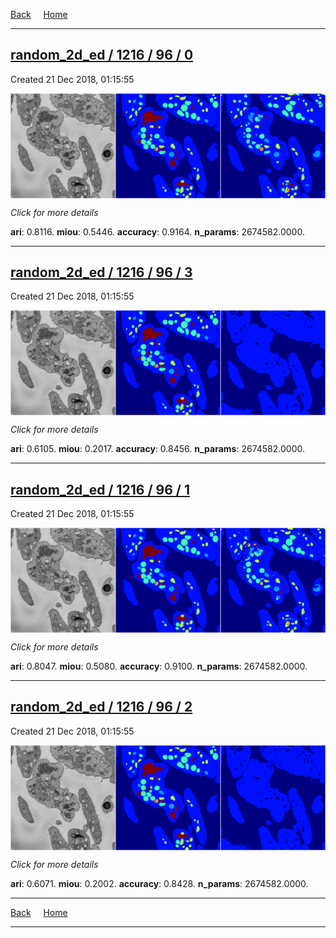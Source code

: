 
[Back](..)&nbsp;&nbsp;&nbsp;&nbsp;&nbsp;[Home](https://leapmanlab.github.io/snapshots)

---

<div class="summary"><a href="0"><h2>random_2d_ed / 1216 / 96 / 0</h2></a><p>Created 21 Dec 2018, 01:15:55
</p><a href="0"><img src="0/media/summary.png" align="center"></a><p>
<i>Click for more details</i>
</p></div>

**ari**: 0.8116. **miou**: 0.5446. **accuracy**: 0.9164. **n_params**: 2674582.0000. 

---

<div class="summary"><a href="3"><h2>random_2d_ed / 1216 / 96 / 3</h2></a><p>Created 21 Dec 2018, 01:15:55
</p><a href="3"><img src="3/media/summary.png" align="center"></a><p>
<i>Click for more details</i>
</p></div>

**ari**: 0.6105. **miou**: 0.2017. **accuracy**: 0.8456. **n_params**: 2674582.0000. 

---

<div class="summary"><a href="1"><h2>random_2d_ed / 1216 / 96 / 1</h2></a><p>Created 21 Dec 2018, 01:15:55
</p><a href="1"><img src="1/media/summary.png" align="center"></a><p>
<i>Click for more details</i>
</p></div>

**ari**: 0.8047. **miou**: 0.5080. **accuracy**: 0.9100. **n_params**: 2674582.0000. 

---

<div class="summary"><a href="2"><h2>random_2d_ed / 1216 / 96 / 2</h2></a><p>Created 21 Dec 2018, 01:15:55
</p><a href="2"><img src="2/media/summary.png" align="center"></a><p>
<i>Click for more details</i>
</p></div>

**ari**: 0.6071. **miou**: 0.2002. **accuracy**: 0.8428. **n_params**: 2674582.0000. 

---

[Back](..)&nbsp;&nbsp;&nbsp;&nbsp;&nbsp;[Home](https://leapmanlab.github.io/snapshots)

---